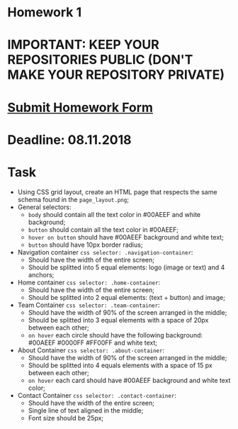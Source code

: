 # Homework 1 
# IMPORTANT: KEEP YOUR REPOSITORIES PUBLIC (DON'T MAKE YOUR REPOSITORY PRIVATE)
# [Submit Homework Form](https://goo.gl/forms/d4n8ycMRxm2d66zX2)
# Deadline: 08.11.2018
# Task
- Using CSS grid layout, create an HTML page that respects the same schema found in the `page_layout.png`;
- General selectors:
    +   `body` should contain all the text color in #00AEEF and white background;
    +   `button` should contain all the text color in #00AEEF;
    +   `hover on button` should have #00AEEF background and white text;
    +   `button` should have 10px border radius;
- Navigation container `css selector: .navigation-container`:
    +   Should have the width of the entire screen;
    +   Should be splitted into 5 equal elements: logo (image or text) and 4 anchors;
- Home container `css selector: .home-container`:
    +   Should have the width of the entire screen;
    +   Should be splitted into 2 equal elements: (text + button) and image;
- Team Container `css selector: .team-container`:
    +   Should have the width of 90% of the screen arranged in the middle;
    +   Should be splitted into 3 equal elements with a space of 20px between each other;
    +   `on hover` each circle should have the following background: #00AEEF #0000FF #FF00FF and white text;
- About Container `css selector: .about-container`:
    +   Should have the width of 90% of the screen arranged in the middle;
    +   Should be splitted into 4 equals elements with a space of 15 px between each other;
    +   `on hover` each card should have #00AEEF background and white text color;
- Contact Container `css selector: .contact-container`:
    +   Should have the width of the entire screen;
    +   Single line of text aligned in the middle;
    +   Font size should be 25px;
